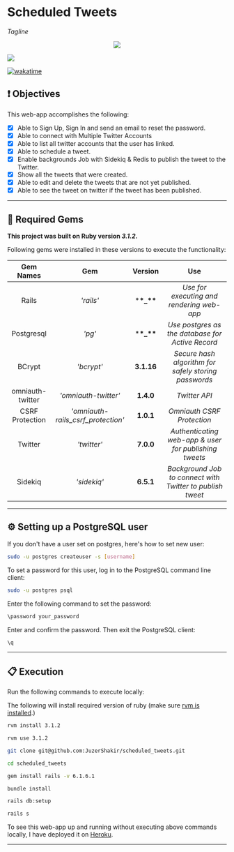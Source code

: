 # Scheduled Tweets

_Tagline_

<div align="center">
  <img src="public/assets/project_logo.png" />
</div>

![](https://visitor-badge-reloaded.herokuapp.com/badge?page_id=juzershakir.scheduled_tweets&color=000000&lcolor=000000&style=for-the-badge&logo=Github)

<a href="https://wakatime.com/badge/user/ccef187f-4308-4666-920d-d0a9a07d713a/project/797d96e7-919f-4407-823e-a9abb0f760b7"><img src="https://wakatime.com/badge/user/ccef187f-4308-4666-920d-d0a9a07d713a/project/797d96e7-919f-4407-823e-a9abb0f760b7.svg" alt="wakatime"></a>

## ❗ Objectives

This web-app accomplishes the following:

- [x] Able to Sign Up, Sign In and send an email to reset the password.
- [x] Able to connect with Multiple Twitter Accounts
- [x] Able to list all twitter accounts that the user has linked.
- [x] Able to schedule a tweet.
- [x] Enable backgrounds Job with Sidekiq & Redis to publish the tweet to the Twitter.
- [x] Show all the tweets that were created.
- [x] Able to edit and delete the tweets that are not yet published.
- [x] Able to see the tweet on twitter if the tweet has been published.

---

## 💎 Required Gems

**This project was built on Ruby version _3.1.2_.**

Following gems were installed in these versions to execute the functionality:

|  **Gem Names**   |              **Gem**               |  **Version**   |                          **Use**                          |
| :--------------: | :--------------------------------: | :------------: | :-------------------------------------------------------: |
|      Rails       |             _'rails'_              | \***\*\_\*\*** |         _Use for executing and rendering web-app_         |
|    Postgresql    |               _'pg'_               | \***\*\_\*\*** |     _Use postgres as the database for Active Record_      |
|      BCrypt      |             _'bcrypt'_             |   **3.1.16**   |   _Secure hash algorithm for safely storing passwords_    |
| omniauth-twitter |        _'omniauth-twitter'_        |   **1.4.0**    |                       _Twitter API_                       |
| CSRF Protection  | _'omniauth-rails_csrf_protection'_ |   **1.0.1**    |                _Omniauth CSRF Protection_                 |
|     Twitter      |            _'twitter'_             |   **7.0.0**    |   _Authenticating web-app & user for publishing tweets_   |
|     Sidekiq      |            _'sidekiq'_             |   **6.5.1**    | _Background Job to connect with Twitter to publish tweet_ |

---

## ⚙️ Setting up a PostgreSQL user

If you don't have a user set on postgres, here's how to set new user:

```bash
sudo -u postgres createuser -s [username]
```

To set a password for this user, log in to the PostgreSQL command line client:

```bash
sudo -u postgres psql
```

Enter the following command to set the password:

```bash
\password your_password
```

Enter and confirm the password. Then exit the PostgreSQL client:

```bash
\q
```

---

## 📋 Execution

Run the following commands to execute locally:

The following will install required version of ruby (make sure [rvm is installed](https://rvm.io/rvm/install).)

```bash
rvm install 3.1.2
```

```bash
rvm use 3.1.2
```

```bash
git clone git@github.com:JuzerShakir/scheduled_tweets.git
```

```bash
cd scheduled_tweets
```

```bash
gem install rails -v 6.1.6.1
```

```bash
bundle install
```

```bash
rails db:setup
```

```bash
rails s
```

To see this web-app up and running without executing above commands locally,
I have deployed it on [Heroku](https://__name__.herokuapp.com/).

---
